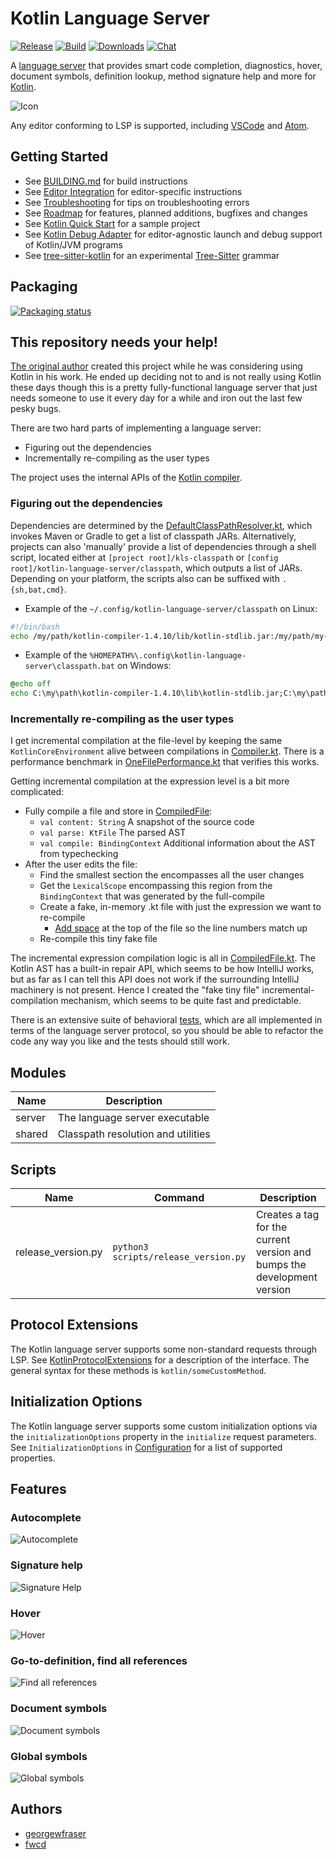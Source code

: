 # Kotlin Language Server

[![Release](https://img.shields.io/github/release/fwcd/kotlin-language-server)](https://github.com/fwcd/kotlin-language-server/releases)
[![Build](https://github.com/fwcd/kotlin-language-server/actions/workflows/build.yml/badge.svg)](https://github.com/fwcd/kotlin-language-server/actions/workflows/build.yml)
[![Downloads](https://img.shields.io/github/downloads/fwcd/kotlin-language-server/total)](https://github.com/fwcd/kotlin-language-server/releases)
[![Chat](https://img.shields.io/badge/chat-on%20discord-7289da)](https://discord.gg/cNtppzN)

A [language server](https://microsoft.github.io/language-server-protocol/) that provides smart code completion, diagnostics, hover, document symbols, definition lookup, method signature help and more for [Kotlin](https://kotlinlang.org).

![Icon](Icon128.png)

Any editor conforming to LSP is supported, including [VSCode](https://github.com/fwcd/vscode-kotlin) and [Atom](https://github.com/fwcd/atom-ide-kotlin).

## Getting Started

* See [BUILDING.md](BUILDING.md) for build instructions
* See [Editor Integration](EDITORS.md) for editor-specific instructions
* See [Troubleshooting](TROUBLESHOOTING.md) for tips on troubleshooting errors
* See [Roadmap](https://github.com/fwcd/kotlin-language-server/projects/1) for features, planned additions, bugfixes and changes
* See [Kotlin Quick Start](https://github.com/fwcd/kotlin-quick-start) for a sample project
* See [Kotlin Debug Adapter](https://github.com/fwcd/kotlin-debug-adapter) for editor-agnostic launch and debug support of Kotlin/JVM programs
* See [tree-sitter-kotlin](https://github.com/fwcd/tree-sitter-kotlin) for an experimental [Tree-Sitter](https://tree-sitter.github.io/tree-sitter/) grammar

## Packaging

[![Packaging status](https://repology.org/badge/vertical-allrepos/kotlin-language-server.svg)](https://repology.org/project/kotlin-language-server/versions)

## This repository needs your help!

[The original author](https://github.com/georgewfraser) created this project while he was considering using Kotlin in his work. He ended up deciding not to and is not really using Kotlin these days though this is a pretty fully-functional language server that just needs someone to use it every day for a while and iron out the last few pesky bugs.

There are two hard parts of implementing a language server:
- Figuring out the dependencies
- Incrementally re-compiling as the user types

The project uses the internal APIs of the [Kotlin compiler](https://github.com/JetBrains/kotlin/tree/master/compiler).

### Figuring out the dependencies

Dependencies are determined by the [DefaultClassPathResolver.kt](shared/src/main/kotlin/org/javacs/kt/classpath/DefaultClassPathResolver.kt), which invokes Maven or Gradle to get a list of classpath JARs. Alternatively, projects can also 'manually' provide a list of dependencies through a shell script, located either at `[project root]/kls-classpath` or `[config root]/kotlin-language-server/classpath`, which outputs a list of JARs. Depending on your platform, the scripts also can be suffixed with `.{sh,bat,cmd}`.

* Example of the `~/.config/kotlin-language-server/classpath` on Linux:
```bash
#!/bin/bash
echo /my/path/kotlin-compiler-1.4.10/lib/kotlin-stdlib.jar:/my/path/my-lib.jar
```

* Example of the `%HOMEPATH%\.config\kotlin-language-server\classpath.bat` on Windows:
```cmd
@echo off
echo C:\my\path\kotlin-compiler-1.4.10\lib\kotlin-stdlib.jar;C:\my\path\my-lib.jar
```

### Incrementally re-compiling as the user types

I get incremental compilation at the file-level by keeping the same `KotlinCoreEnvironment` alive between compilations in [Compiler.kt](server/src/main/kotlin/org/javacs/kt/compiler/Compiler.kt). There is a performance benchmark in [OneFilePerformance.kt](server/src/test/kotlin/org/javacs/kt/OneFilePerformance.kt) that verifies this works.

Getting incremental compilation at the expression level is a bit more complicated:
- Fully compile a file and store in [CompiledFile](server/src/main/kotlin/org/javacs/kt/CompiledFile.kt):
    - `val content: String` A snapshot of the source code
    - `val parse: KtFile` The parsed AST
    - `val compile: BindingContext` Additional information about the AST from typechecking
- After the user edits the file:
    - Find the smallest section the encompasses all the user changes
    - Get the `LexicalScope` encompassing this region from the `BindingContext` that was generated by the full-compile
    - Create a fake, in-memory .kt file with just the expression we want to re-compile
        - [Add space](https://github.com/fwcd/kotlin-language-server/blob/427cfa7a688d6d2ff202625ebad1ea605e3b8c37/server/src/main/kotlin/org/javacs/kt/CompiledFile.kt#L125) at the top of the file so the line numbers match up
    - Re-compile this tiny fake file

The incremental expression compilation logic is all in [CompiledFile.kt](server/src/main/kotlin/org/javacs/kt/CompiledFile.kt). The Kotlin AST has a built-in repair API, which seems to be how IntelliJ works, but as far as I can tell this API does not work if the surrounding IntelliJ machinery is not present. Hence I created the "fake tiny file" incremental-compilation mechanism, which seems to be quite fast and predictable.

There is an extensive suite of behavioral [tests](server/src/test/kotlin/org/javacs/kt), which are all implemented in terms of the language server protocol, so you should be able to refactor the code any way you like and the tests should still work.

## Modules

| Name | Description |
| ---- | ----------- |
| server | The language server executable |
| shared | Classpath resolution and utilities |

## Scripts

| Name | Command | Description |
| ---- | ------- | ----------- |
| release_version.py | `python3 scripts/release_version.py` | Creates a tag for the current version and bumps the development version |

## Protocol Extensions

The Kotlin language server supports some non-standard requests through LSP. See [KotlinProtocolExtensions](server/src/main/kotlin/org/javacs/kt/KotlinProtocolExtensions.kt) for a description of the interface. The general syntax for these methods is `kotlin/someCustomMethod`.

## Initialization Options

The Kotlin language server supports some custom initialization options via the `initializationOptions` property in the `initialize` request parameters. See `InitializationOptions` in [Configuration](server/src/main/kotlin/org/javacs/kt/Configuration.kt) for a list of supported properties.

## Features

### Autocomplete
![Autocomplete](images/Autocomplete.png)

### Signature help
![Signature Help](images/SignatureHelp.png)

### Hover
![Hover](images/Hover.png)

### Go-to-definition, find all references
![Find all references](images/FindAllReferences.png)

### Document symbols
![Document symbols](images/DocumentSymbols.png)

### Global symbols
![Global symbols](images/GlobalSymbols.png)


## Authors
* [georgewfraser](https://github.com/georgewfraser)
* [fwcd](https://github.com/fwcd)
